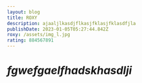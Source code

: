 ```yaml
---
layout: blog
title: ROXY
description: ajaaljlkasdjflkasjfklasjfklasdfjla
publishDate: 2023-01-05T05:27:44.842Z
roxy: /assets/img_l.jpg
rating: 884567891
---
```

# ***f﻿gwefgaelfhadskhasdlji***